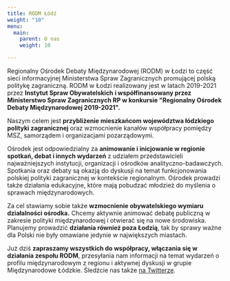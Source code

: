 ```yaml
---
title: RODM Łódź
weight: "10"
menu:
  main:
    parent: O nas
    weight: 10

---
```

Regionalny Ośrodek Debaty Międzynarodowej (RODM) w Łodzi to część sieci informacyjnej Ministerstwa Spraw Zagranicznych promującej polską politykę zagraniczną. RODM w Łodzi realizowany jest w latach 2019-2021 przez **Instytut Spraw Obywatelskich i współfinansowany przez Ministerstwo Spraw Zagranicznych RP w konkursie "Regionalny Ośrodek Debaty Międzynarodowej 2019-2021".**

Naszym celem jest **przybliżenie mieszkańcom województwa łódzkiego polityki zagranicznej** oraz wzmocnienie kanałów współpracy pomiędzy MSZ, samorządem i organizacjami pozarządowymi.

Ośrodek jest odpowiedzialny za **animowanie i inicjowanie w regionie spotkań, debat i innych wydarzeń** z udziałem przedstawicieli najważniejszych instytucji, organizacji i ośrodków analityczno-badawczych. Spotkania oraz debaty są okazją do dyskusji na temat funkcjonowania polskiej polityki zagranicznej w kontekście regionalnym. Ośrodek prowadzi także działania edukacyjne, które mają pobudzać młodzież do myślenia o sprawach międzynarodowych.

Za cel stawiamy sobie także **wzmocnienie obywatelskiego wymiaru działalności ośrodka.** Chcemy aktywnie animować debatę publiczną w zakresie polityki międzynarodowej i otwierać się na nowe środowiska. Planujemy prowadzić **działania również poza Łodzią**, tak by sprawy ważne dla Polski nie były omawiane jedynie w największych miastach.

Już dziś **zapraszamy wszystkich do współpracy, włączania się w działania zespołu RODM**, przesyłania nam informacji na temat wydarzeń o profilu międzynarodowym z regionu i aktywnej dyskusji w grupie Międzynarodowe Łódzkie. Śledźcie nas także [na Twitterze](https://twitter.com/RODMLodzkie).